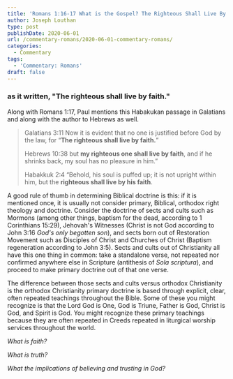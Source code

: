```yaml
---
title: 'Romans 1:16-17 What is the Gospel? The Righteous Shall Live By Faith! [Part 7]'
author: Joseph Louthan
type: post
publishDate: 2020-06-01
url: /commentary-romans/2020-06-01-commentary-romans/
categories:
  - Commentary
tags:
  - 'Commentary: Romans'
draft: false
---
```


### as it written, "The righteous shall live by faith."

Along with Romans 1:17, Paul mentions this Habakukan passage in Galatians and along with the author to Hebrews as well.

> Galatians 3:11 Now it is evident that no one is justified before God by the law, for “**The righteous shall live by faith.**”
>
> Hebrews 10:38 but **my righteous one shall live by faith**, and if he shrinks back, my soul has no pleasure in him.”
>
> Habakkuk 2:4 “Behold, his soul is puffed up; it is not upright within him, but the **righteous shall live by his faith**.

A good rule of thumb in determining Biblical doctrine is this: if it is mentioned once, it is usually not consider primary, Biblical, orthodox right theology and doctrine. Consider the doctrine of sects and cults such as Mormons (among other things, baptism for the dead, according to 1 Corinthians 15:29), Jehovah's Witnesses (Christ is not God according to John 3:16 *God's only begotten son*), and sects born out of Restoration Movement such as Disciples of Christ and Churches of Christ (Baptism regeneration according to John 3:5). Sects and cults out of Christianity all have this one thing in common: take a standalone verse, not repeated nor confirmed anywhere else in Scripture (antithesis of *Sola scriptura*), and proceed to make primary doctrine out of that one verse.

The difference between those sects and cults versus orthodox Christianity is the orthodox Christianity primary doctrine is based through explicit, clear, often repeated teachings throughout the  Bible. Some of these you might recognize is that the Lord God is One, God is Triune, Father is God, Christ is God, and Spirit is God. You might recognize these primary teachings because they are often repeated in Creeds repeated in liturgical worship services throughout the world.

*What is faith?*

*What is truth?*

*What the implications of believing and trusting in God?*

